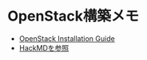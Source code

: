 # OpenStack構築メモ
- [OpenStack Installation Guide](https://docs.openstack.org/install-guide/index.html)
- [HackMDを参照](https://hackmd.io/lyYeR9zgQK-UwLbp3Zk6eQ)
